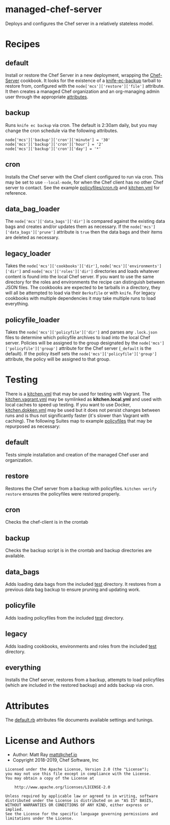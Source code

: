 # managed-chef-server

Deploys and configures the Chef server in a relatively stateless model.

# Recipes

## default ##

Install or restore the Chef Server in a new deployment, wrapping the [Chef-Server](https://github.com/chef-cookbooks/chef-server) cookbook. It looks for the existence of a [knife-ec-backup](https://github.com/chef/knife-ec-backup) tarball to restore from, configured with the `node['mcs']['restore']['file']` attribute. It then creates a managed Chef organization and an org-managing admin user through the appropriate [attributes](attributes/default.rb#23).

## backup ##

Runs `knife ec backup` via cron. The default is 2:30am daily, but you may change the cron schedule via the following attributes.

    node['mcs']['backup']['cron']['minute'] = '30'
    node['mcs']['backup']['cron']['hour'] = '2'
    node['mcs']['backup']['cron']['day'] = '*'

## cron ##

Installs the Chef server with the Chef client configured to run via cron. This may be set to use `--local-mode`, for when the Chef client has no other Chef server to contact. See the example [policyfiles/cron.rb](policyfile/cron.rb) and [kitchen.yml](kitchen.yml) for reference.

## data_bag_loader ##

The `node['mcs']['data_bags']['dir']` is compared against the existing data bags and creates and/or updates them as necessary. If the `node['mcs']['data_bags']['prune']` attribute is `true` then the data bags and their items are deleted as necessary.

## legacy_loader ##

Takes the `node['mcs']['cookbooks']['dir']`, `node['mcs']['environments']['dir']` and `node['mcs']['roles']['dir']` directories and loads whatever content is found into the local Chef server. If you want to use the same directory for the roles and environments the recipe can distinguish between JSON files. The cookbooks are expected to be tarballs in a directory, they will all be attempted to load via their `Berksfile` or with `knife`. For legacy cookbooks with multiple dependencies it may take multiple runs to load everything.

## policyfile_loader ##

Takes the `node['mcs']['policyfile']['dir']` and parses any `.lock.json` files to determine which policyfile archives to load into the local Chef server. Policies will be assigned to the group designated by the `node['mcs']['policyfile']['group']` attribute for the Chef server (`_default` is the default). If the policy itself sets the `node['mcs']['policyfile']['group']` attribute, the policy will be assigned to that group.

# Testing

There is a [kitchen.yml](kitchen.yml) that may be used for testing with Vagrant. The [kitchen.vagrant.yml](kitchen.vagrant.yml) may be symlinked as **kitchen.local.yml** and used with local caches to speed up testing. If you want to use Docker, [kitchen.dokken.yml](kitchen.dokken.yml) may be used but it does not persist changes between runs and is thus not significantly faster (it's slower than Vagrant with caching). The following Suites map to example [policyfiles](policyfiles) that may be repurposed as necessary:

## default

Tests simple installation and creation of the managed Chef user and organization.

## restore

Restores the Chef server from a backup with policyfiles. `kitchen verify restore` ensures the policyfiles were restored properly.

## cron

Checks the chef-client is in the crontab

## backup

Checks the backup script is in the crontab and backup directories are available.

## data_bags

Adds loading data bags from the included [test](test) directory. It restores from a previous data bag backup to ensure pruning and updating work.

## policyfile

Adds loading policyfiles from the included [test](test) directory.

## legacy

Adds loading cookbooks, environments and roles from the included [test](test) directory.

## everything

Installs the Chef server, restores from a backup, attempts to load policyfiles (which are included in the restored backup) and adds backup via cron.

# Attributes
The [default.rb](attributes/default.rb) attributes file documents available settings and tunings.

# License and Authors

- Author: Matt Ray [matt@chef.io](mailto:matt@chef.io)
- Copyright 2018-2019, Chef Software, Inc

```text
Licensed under the Apache License, Version 2.0 (the "License");
you may not use this file except in compliance with the License.
You may obtain a copy of the License at

    http://www.apache.org/licenses/LICENSE-2.0

Unless required by applicable law or agreed to in writing, software
distributed under the License is distributed on an "AS IS" BASIS,
WITHOUT WARRANTIES OR CONDITIONS OF ANY KIND, either express or implied.
See the License for the specific language governing permissions and
limitations under the License.
```
